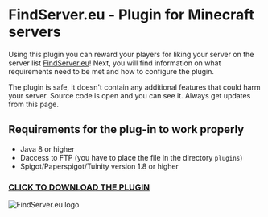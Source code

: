 # FindServer.eu - Plugin for Minecraft servers

Using this plugin you can reward your players for liking your server on the server list [FindServer.eu](https://findserver.eu/)! Next, you will find information on what requirements need to be met and how to configure the plugin.

The plugin is safe, it doesn't contain any additional features that could harm your server. Source code is open and you can see it. Always get updates from this page.

## Requirements for the plug-in to work properly
- Java 8 or higher
- Daccess to FTP (you have to place the file in the directory `plugins`)
- Spigot/Paperspigot/Tuinity version 1.8 or higher

### [CLICK TO DOWNLOAD THE PLUGIN](https://github.com/MyCraft-Studio/FindServerPlugin/releases)

![FindServer.eu logo](https://znajdzserwer.pl/assets/imgs/logo.svg)